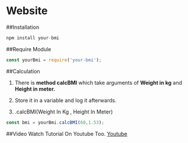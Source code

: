 # Website
##Installation

```javascript
npm install your-bmi
```

##Require Module

```javascript
const yourBmi = require('your-bmi');
```

##Calculation

1. There is **method calcBMI** which take arguments of **Weight in kg** and  **Height in meter.**

2. Store it in a variable and log it afterwards.

3. .calcBMI(Weight In Kg , Height In Meter)

```javascript
const bmi = yourBmi.calcBMI(60,1.53);
```

##Video
Watch Tutorial On Youtube Too.
[Youtube](https://youtu.be/jDkG0ZeUz70)
